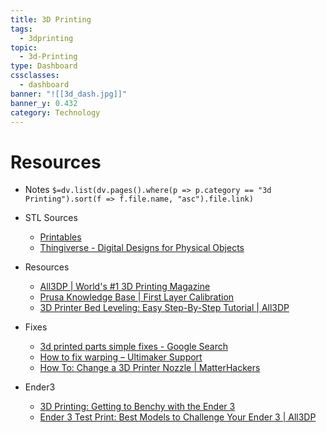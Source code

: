 ```yaml
---
title: 3D Printing
tags:
  - 3dprinting
topic:
  - 3d-Printing
type: Dashboard
cssclasses:
  - dashboard
banner: "![[3d_dash.jpg]]"
banner_y: 0.432
category: Technology
---
```

# Resources
- Notes
`$=dv.list(dv.pages().where(p => p.category == "3d Printing").sort(f => f.file.name, "asc").file.link)`

- STL Sources
	- [Printables](http://www.printables.com)
	- [Thingiverse - Digital Designs for Physical Objects](https://www.thingiverse.com/)

- Resources
	- [All3DP | World's #1 3D Printing Magazine](https://all3dp.com/?s=Bullseye)
	- [Prusa Knowledge Base | First Layer Calibration](https://help.prusa3d.com/en/article/first-layer-calibration_112364)	 
	- [3D Printer Bed Leveling: Easy Step-By-Step Tutorial | All3DP](https://all3dp.com/2/3d-printer-bed-leveling-step-by-step-tutorial/)
- Fixes
	- [3d printed parts simple fixes - Google Search](https://www.google.com/search?q=3d+printed+parts+simple+fixes&rlz=1CACVLN_enUS949&ei=QIh0YPLfIIi_tQbKzajAAw&oq=3d+printed+parts+simple+fixes&gs_lcp=Cgdnd3Mtd2l6EAMyBQghEKABOgcIABBHELADOgIIADoECAAQCjoFCAAQkQI6BQgAEMkDOgYIABAWEB46CAghEBYQHRAeUIyQAViXsQFg9rIBaARwAngBgAGkC4gBjhqSAQg3LjEwLjctMZgBAKABAaoBB2d3cy13aXrIAQjAAQE&sclient=gws-wiz&ved=0ahUKEwjy_6qgovnvAhWIX80KHcomCjgQ4dUDCA0&uact=5&safe=active&ssui=on)
	- [How to fix warping – Ultimaker Support](https://support.ultimaker.com/hc/en-us/articles/360012113239-How-to-fix-warping)
	-  [How To: Change a 3D Printer Nozzle | MatterHackers](https://www.matterhackers.com/articles/how-to-change-a-3d-printer-nozzle)
- Ender3
	- [3D Printing: Getting to Benchy with the Ender 3](https://webworxshop.com/3d-printing-getting-to-benchy-with-the-ender-3/)
	- [Ender 3 Test Print: Best Models to Challenge Your Ender 3 | All3DP](https://all3dp.com/2/ender-3-test-print-the-best-models-to-challenge-your-ender-3/)